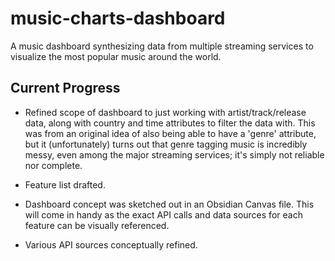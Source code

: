# music-charts-dashboard
A music dashboard synthesizing data from multiple streaming services to visualize the most popular music around the world.

## Current Progress
- Refined scope of dashboard to just working with artist/track/release data, along with country and time attributes to filter the data with. This was from an original idea of also being able to have a 'genre' attribute, but it (unfortunately) turns out that genre tagging music is incredibly messy, even among the major streaming services; it's simply not reliable nor complete.

- Feature list drafted.

- Dashboard concept was sketched out in an Obsidian Canvas file. This will come in handy as the exact API calls and data sources for each feature can be visually referenced.

- Various API sources conceptually refined.
